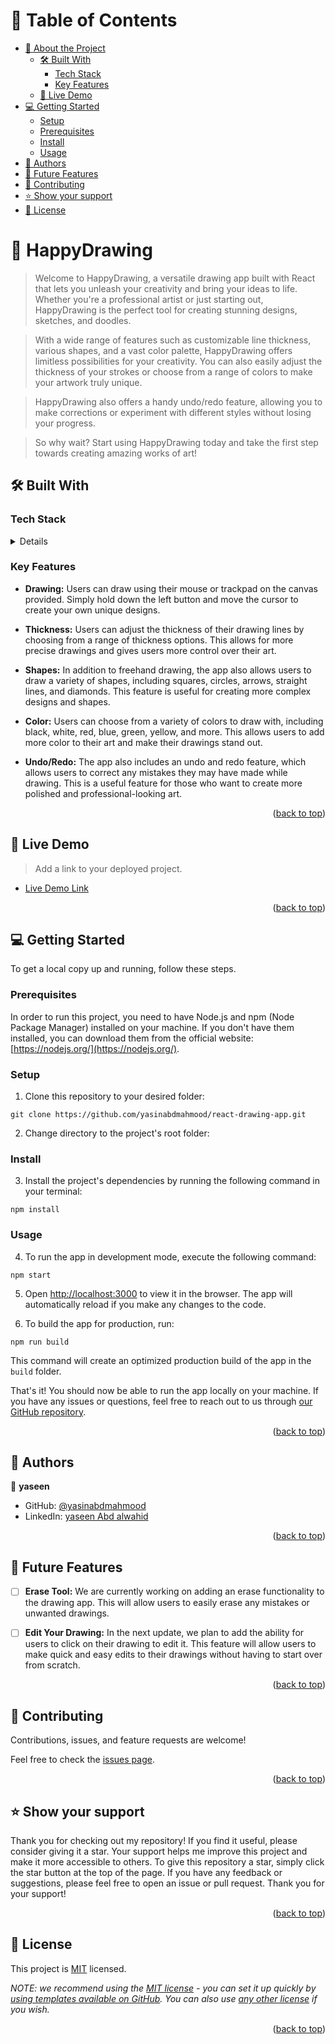 <a name="readme-top"></a>

<!--
HOW TO USE:
This is an example of how you may give instructions on setting up your project locally.

Modify this file to match your project and remove sections that don't apply.

REQUIRED SECTIONS:
- Table of Contents
- About the Project
  - Built With
  - Live Demo
- Getting Started
- Authors
- Future Features
- Contributing
- Show your support
- Acknowledgements
- License

OPTIONAL SECTIONS:
- FAQ

After you're finished please remove all the comments and instructions!
-->

<div align="center">
  <!-- You are encouraged to replace this logo with your own! Otherwise you can also remove it. -->

</div>

<!-- TABLE OF CONTENTS -->

# 📗 Table of Contents

- [📖 About the Project](#about-project)
  - [🛠 Built With](#built-with)
    - [Tech Stack](#tech-stack)
    - [Key Features](#key-features)
  - [🚀 Live Demo](#live-demo)
- [💻 Getting Started](#getting-started)
  - [Setup](#setup)
  - [Prerequisites](#prerequisites)
  - [Install](#install)
  - [Usage](#usage)
- [👥 Authors](#authors)
- [🔭 Future Features](#future-features)
- [🤝 Contributing](#contributing)
- [⭐️ Show your support](#support)
- [📝 License](#license)

<!-- PROJECT DESCRIPTION -->

# 📖 HappyDrawing  <a name="about-project"></a>

> Welcome to HappyDrawing, a versatile drawing app built with React that lets you unleash your creativity and bring your ideas to life. Whether you're a professional artist or just starting out, HappyDrawing is the perfect tool for creating stunning designs, sketches, and doodles.

> With a wide range of features such as customizable line thickness, various shapes, and a vast color palette, HappyDrawing offers limitless possibilities for your creativity. You can also easily adjust the thickness of your strokes or choose from a range of colors to make your artwork truly unique.

> HappyDrawing also offers a handy undo/redo feature, allowing you to make corrections or experiment with different styles without losing your progress.

> So why wait? Start using HappyDrawing today and take the first step towards creating amazing works of art!



## 🛠 Built With <a name="built-with"></a>

### Tech Stack <a name="tech-stack"></a>

<details>
 
  <ul>
    <li><a href="https://reactjs.org/">React.js</a></li>
    <li><a href="https://redux.js.org/">Redux</a></li>
    <li><a href="https://sass-lang.com/">Sass</a></li>
  </ul>
</details>




<!-- Features -->

### Key Features <a name="key-features"></a>


- **Drawing:** Users can draw using their mouse or trackpad on the canvas provided. Simply hold down the left button and move the cursor to create your own unique designs.

- **Thickness:** Users can adjust the thickness of their drawing lines by choosing from a range of thickness options. This allows for more precise drawings and gives users more control over their art.

- **Shapes:** In addition to freehand drawing, the app also allows users to draw a variety of shapes, including squares, circles, arrows, straight lines, and diamonds. This feature is useful for creating more complex designs and shapes.

- **Color:** Users can choose from a variety of colors to draw with, including black, white, red, blue, green, yellow, and more. This allows users to add more color to their art and make their drawings stand out.

- **Undo/Redo:** The app also includes an undo and redo feature, which allows users to correct any mistakes they may have made while drawing. This is a useful feature for those who want to create more polished and professional-looking art.


<p align="right">(<a href="#readme-top">back to top</a>)</p>

<!-- LIVE DEMO -->

## 🚀 Live Demo <a name="live-demo"></a>

> Add a link to your deployed project.

- [Live Demo Link](https://happydrawing.netlify.app/)

<p align="right">(<a href="#readme-top">back to top</a>)</p>

<!-- GETTING STARTED -->

## 💻 Getting Started <a name="getting-started"></a>


To get a local copy up and running, follow these steps.

### Prerequisites

In order to run this project, you need to have Node.js and npm (Node Package Manager) installed on your machine. If you don't have them installed, you can download them from the official website: [https://nodejs.org/](https://nodejs.org/).

### Setup

1. Clone this repository to your desired folder:

```git clone https://github.com/yasinabdmahmood/react-drawing-app.git```

2. Change directory to the project's root folder:


### Install

3. Install the project's dependencies by running the following command in your terminal:

```npm install```

### Usage

4. To run the app in development mode, execute the following command:

```npm start```


5. Open [http://localhost:3000](http://localhost:3000) to view it in the browser. The app will automatically reload if you make any changes to the code.

6. To build the app for production, run:

```npm run build```

This command will create an optimized production build of the app in the `build` folder.

That's it! You should now be able to run the app locally on your machine. If you have any issues or questions, feel free to reach out to us through [our GitHub repository](https://github.com/[username]/[repository-name]/issues).




<p align="right">(<a href="#readme-top">back to top</a>)</p>

<!-- AUTHORS -->

## 👥 Authors <a name="authors"></a>

👤 **yaseen**

- GitHub: [@yasinabdmahmood](https://github.com/yasinabdmahmood)
- LinkedIn: [yaseen Abd alwahid](https://www.linkedin.com/in/yaseen-abdalwahid/)

<p align="right">(<a href="#readme-top">back to top</a>)</p>

<!-- FUTURE FEATURES -->

## 🔭 Future Features <a name="future-features"></a>


- [ ] **Erase Tool:** We are currently working on adding an erase functionality to the drawing app. This will allow users to easily erase any mistakes or unwanted drawings.
- [ ] **Edit Your Drawing:**  In the next update, we plan to add the ability for users to click on their drawing to edit it. This feature will allow users to make quick and easy edits to their drawings without having to start over from scratch.


<p align="right">(<a href="#readme-top">back to top</a>)</p>

<!-- CONTRIBUTING -->

## 🤝 Contributing <a name="contributing"></a>

Contributions, issues, and feature requests are welcome!

Feel free to check the [issues page](../../issues/).

<p align="right">(<a href="#readme-top">back to top</a>)</p>

<!-- SUPPORT -->

## ⭐️ Show your support <a name="support"></a>


Thank you for checking out my repository! If you find it useful, please consider giving it a star. Your support helps me improve this project and make it more accessible to others. To give this repository a star, simply click the star button at the top of the page. If you have any feedback or suggestions, please feel free to open an issue or pull request. Thank you for your support!

<p align="right">(<a href="#readme-top">back to top</a>)</p>



<!-- LICENSE -->

## 📝 License <a name="license"></a>

This project is [MIT](./LICENSE) licensed.

_NOTE: we recommend using the [MIT license](https://choosealicense.com/licenses/mit/) - you can set it up quickly by [using templates available on GitHub](https://docs.github.com/en/communities/setting-up-your-project-for-healthy-contributions/adding-a-license-to-a-repository). You can also use [any other license](https://choosealicense.com/licenses/) if you wish._

<p align="right">(<a href="#readme-top">back to top</a>)</p>
